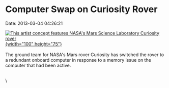 Computer Swap on Curiosity Rover
================================

Date: 2013-03-04 04:26:21

[![This artist concept features NASA\'s Mars Science Laboratory
Curiosity
rover](http://www.jpl.nasa.gov/images/msl/20110624/pia14175-th.jpg){width="100"
height="75"}](http://www.jpl.nasa.gov/news/news.cfm?release=2013-078&rn=news.xml&rst=3710)\
\
The ground team for NASA\'s Mars rover Curiosity has switched the rover
to a redundant onboard computer in response to a memory issue on the
computer that had been active.

\
\
